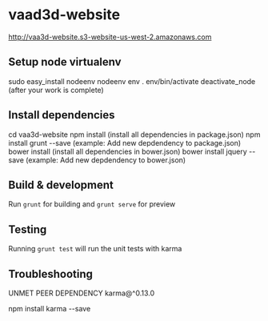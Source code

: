 # vaad3d-website

http://vaa3d-website.s3-website-us-west-2.amazonaws.com

## Setup node virtualenv

sudo easy_install nodeenv
nodeenv env
. env/bin/activate
deactivate_node (after your work is complete)

## Install dependencies

cd vaa3d-website
npm install (install all dependencies in package.json)
npm install grunt --save (example: Add new depdendency to package.json)
bower install (install all dependencies in bower.json)
bower install jquery --save (example: Add new depdendency to bower.json)

## Build & development

Run `grunt` for building and `grunt serve` for preview

## Testing

Running `grunt test` will run the unit tests with karma

## Troubleshooting

UNMET PEER DEPENDENCY karma@^0.13.0

npm install karma --save
